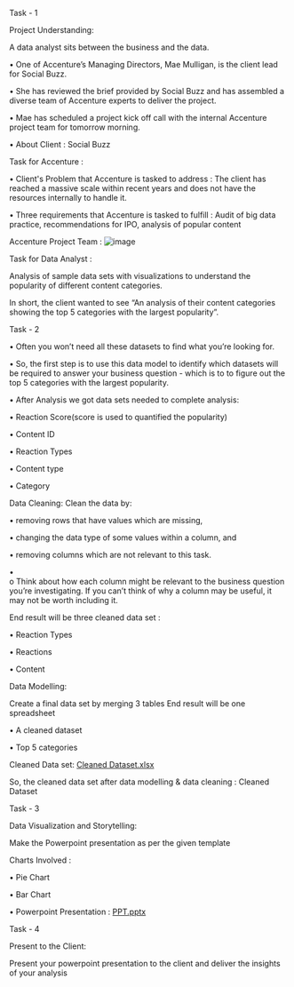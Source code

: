 
Task - 1

Project Understanding:

A data analyst sits between the business and the data.

•	One of Accenture’s Managing Directors, Mae Mulligan, is the client lead for Social Buzz.

•	She has reviewed the brief provided by Social Buzz and has assembled a diverse team of Accenture experts to deliver the project.

•	Mae has scheduled a project kick off call with the internal Accenture project team for tomorrow morning.

•	About Client : Social Buzz

Task for Accenture :

•	Client's Problem that Accenture is tasked to address : The client has reached a massive scale within recent years and does not have the resources internally to handle it.

•	Three requirements that Accenture is tasked to fulfill : Audit of big data practice, recommendations for IPO, analysis of popular content

Accenture Project Team : ![image](https://github.com/Meemansh06/-Accenture-North-America-Data-Analytics-and-Visualization-Experience-Program-on-Forage/assets/144853673/45caae5d-8bac-40c2-a639-0daadc47b96b)


 
Task for Data Analyst :

Analysis of sample data sets with visualizations to understand the popularity of different content categories.

In short, the client wanted to see “An analysis of their content categories showing the top 5 categories with the largest popularity”.

Task - 2

•	Often you won’t need all these datasets to find what you’re looking for.

•	So, the first step is to use this data model to identify which datasets will be required to answer your business question - which is to to figure out the top 5 categories with the largest popularity.

•	After Analysis we got data sets needed to complete analysis:

•	Reaction Score(score is used to quantified the popularity)

•	Content ID

•	Reaction Types

•	Content type

•	Category

Data Cleaning:
Clean the data by:

•	removing rows that have values which are missing,

•	changing the data type of some values within a column, and

•	removing columns which are not relevant to this task.

•	
o	Think about how each column might be relevant to the business question you’re investigating. If you can’t think of why a column may be useful, it may not be worth including it.

End result will be three cleaned data set :

•	Reaction Types 

•	Reactions

•	Content 



Data Modelling:

Create a final data set by merging 3 tables
End result will be one spreadsheet

•	A cleaned dataset

•	Top 5 categories

Cleaned Data set: [Cleaned Dataset.xlsx](https://github.com/Meemansh06/-Accenture-North-America-Data-Analytics-and-Visualization-Experience-Program-on-Forage/files/13243851/Task.2.answer.xlsx)


So, the cleaned data set after data modelling & data cleaning : Cleaned Dataset

Task - 3

Data Visualization and Storytelling:

Make the Powerpoint presentation as per the given template

Charts Involved :

•	Pie Chart

•	Bar Chart

•	Powerpoint Presentation : [PPT.pptx](https://github.com/Meemansh06/-Accenture-North-America-Data-Analytics-and-Visualization-Experience-Program-on-Forage/files/13243840/Accenture.Data.Analyst.Powerpoint.presentation.pptx)


Task - 4

Present to the Client:

Present your powerpoint presentation to the client and deliver the insights of your analysis


